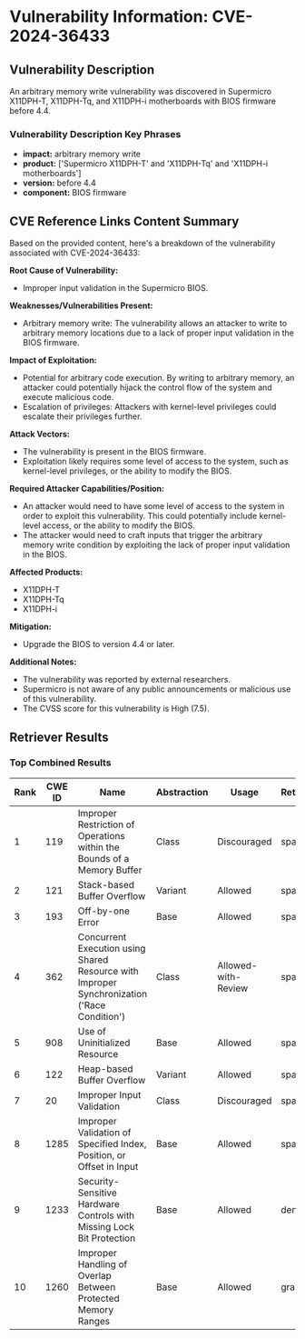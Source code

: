 # Vulnerability Information: CVE-2024-36433

## Vulnerability Description
An arbitrary memory write vulnerability was discovered in Supermicro X11DPH-T, X11DPH-Tq, and X11DPH-i motherboards with BIOS firmware before 4.4.

### Vulnerability Description Key Phrases
- **impact:** arbitrary memory write
- **product:** ['Supermicro X11DPH-T' and 'X11DPH-Tq' and 'X11DPH-i motherboards']
- **version:** before 4.4
- **component:** BIOS firmware

## CVE Reference Links Content Summary
Based on the provided content, here's a breakdown of the vulnerability associated with CVE-2024-36433:

**Root Cause of Vulnerability:**

-   Improper input validation in the Supermicro BIOS.

**Weaknesses/Vulnerabilities Present:**

-   Arbitrary memory write: The vulnerability allows an attacker to write to arbitrary memory locations due to a lack of proper input validation in the BIOS firmware.

**Impact of Exploitation:**

-   Potential for arbitrary code execution. By writing to arbitrary memory, an attacker could potentially hijack the control flow of the system and execute malicious code.
-   Escalation of privileges: Attackers with kernel-level privileges could escalate their privileges further.

**Attack Vectors:**

-   The vulnerability is present in the BIOS firmware.
-   Exploitation likely requires some level of access to the system, such as kernel-level privileges, or the ability to modify the BIOS.

**Required Attacker Capabilities/Position:**

-   An attacker would need to have some level of access to the system in order to exploit this vulnerability. This could potentially include kernel-level access, or the ability to modify the BIOS.
-   The attacker would need to craft inputs that trigger the arbitrary memory write condition by exploiting the lack of proper input validation in the BIOS.

**Affected Products:**

-   X11DPH-T
-   X11DPH-Tq
-    X11DPH-i

**Mitigation:**
-   Upgrade the BIOS to version 4.4 or later.

**Additional Notes:**
-  The vulnerability was reported by external researchers.
-  Supermicro is not aware of any public announcements or malicious use of this vulnerability.
- The CVSS score for this vulnerability is High (7.5).

## Retriever Results

### Top Combined Results

| Rank | CWE ID | Name | Abstraction | Usage  | Retrievers | Individual Scores |
|------|--------|------|-------------|-------|------------|-------------------|
| 1 | 119 | Improper Restriction of Operations within the Bounds of a Memory Buffer | Class | Discouraged | sparse | 0.037 |
| 2 | 121 | Stack-based Buffer Overflow | Variant | Allowed | sparse | 0.033 |
| 3 | 193 | Off-by-one Error | Base | Allowed | sparse | 0.033 |
| 4 | 362 | Concurrent Execution using Shared Resource with Improper Synchronization ('Race Condition') | Class | Allowed-with-Review | sparse | 0.032 |
| 5 | 908 | Use of Uninitialized Resource | Base | Allowed | sparse | 0.032 |
| 6 | 122 | Heap-based Buffer Overflow | Variant | Allowed | sparse | 0.032 |
| 7 | 20 | Improper Input Validation | Class | Discouraged | sparse | 0.032 |
| 8 | 1285 | Improper Validation of Specified Index, Position, or Offset in Input | Base | Allowed | sparse | 0.031 |
| 9 | 1233 | Security-Sensitive Hardware Controls with Missing Lock Bit Protection | Base | Allowed | dense | 0.577 |
| 10 | 1260 | Improper Handling of Overlap Between Protected Memory Ranges | Base | Allowed | graph | 0.003 |

